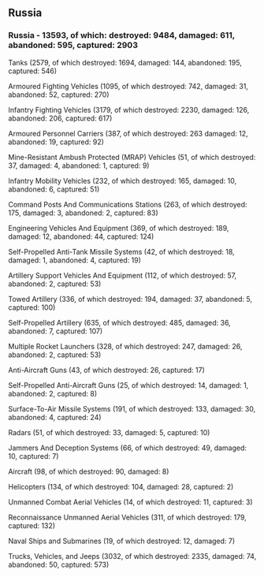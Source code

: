 
 
 ## Russia
 
 ### Russia - 13593, of which: destroyed: 9484, damaged: 611, abandoned: 595, captured: 2903

 

 

 Tanks (2579, of which destroyed: 1694, damaged: 144, abandoned: 195, captured: 546)

 Armoured Fighting Vehicles (1095, of which destroyed: 742, damaged: 31, abandoned: 52, captured: 270)

 Infantry Fighting Vehicles (3179, of which destroyed: 2230, damaged: 126, abandoned: 206, captured: 617)

 Armoured Personnel Carriers (387, of which destroyed: 263 damaged: 12, abandoned: 19, captured: 92)

 Mine-Resistant Ambush Protected (MRAP) Vehicles (51, of which destroyed: 37, damaged: 4, abandoned: 1, captured: 9)

 Infantry Mobility Vehicles (232, of which destroyed: 165, damaged: 10, abandoned: 6, captured: 51)

 Command Posts And Communications Stations (263, of which destroyed: 175, damaged: 3, abandoned: 2, captured: 83)

 Engineering Vehicles And Equipment (369, of which destroyed: 189, damaged: 12, abandoned: 44, captured: 124)

 Self-Propelled Anti-Tank Missile Systems (42, of which destroyed: 18, damaged: 1, abandoned: 4, captured: 19)

 Artillery Support Vehicles And Equipment (112, of which destroyed: 57, abandoned: 2, captured: 53)

 Towed Artillery (336, of which destroyed: 194, damaged: 37, abandoned: 5, captured: 100)

 Self-Propelled Artillery (635, of which destroyed: 485, damaged: 36, abandoned: 7, captured: 107)

 Multiple Rocket Launchers (328, of which destroyed: 247, damaged: 26, abandoned: 2, captured: 53)

 Anti-Aircraft Guns (43, of which destroyed: 26, captured: 17)

 Self-Propelled Anti-Aircraft Guns (25, of which destroyed: 14, damaged: 1, abandoned: 2, captured: 8)

 Surface-To-Air Missile Systems (191, of which destroyed: 133, damaged: 30, abandoned: 4, captured: 24)

 Radars (51, of which destroyed: 33, damaged: 5, captured: 10)

 Jammers And Deception Systems (66, of which destroyed: 49, damaged: 10, captured: 7)

 Aircraft (98, of which destroyed: 90, damaged: 8)

 Helicopters (134, of which destroyed: 104, damaged: 28, captured: 2)

 Unmanned Combat Aerial Vehicles (14, of which destroyed: 11, captured: 3)

 Reconnaissance Unmanned Aerial Vehicles (311, of which destroyed: 179, captured: 132)

 Naval Ships and Submarines (19, of which destroyed: 12, damaged: 7)

 Trucks, Vehicles, and Jeeps (3032, of which destroyed: 2335, damaged: 74, abandoned: 50, captured: 573)

